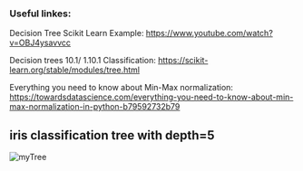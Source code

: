 ### Useful linkes: 
Decision Tree Scikit Learn Example:
https://www.youtube.com/watch?v=OBJ4ysavvcc

Decision trees 10.1/ 
1.10.1 Classification:
https://scikit-learn.org/stable/modules/tree.html

Everything you need to know about Min-Max normalization:
https://towardsdatascience.com/everything-you-need-to-know-about-min-max-normalization-in-python-b79592732b79


## iris classification tree with depth=5
![myTree](https://user-images.githubusercontent.com/39053503/118901995-58352480-b91d-11eb-83c9-2427389052bd.png)

